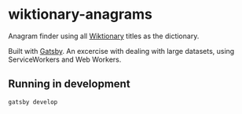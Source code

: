 # wiktionary-anagrams

Anagram finder using all [Wiktionary](//wiktionary.org) titles as the dictionary.

Built with [Gatsby](//gatsbyjs.org). An excercise with dealing with large datasets, using ServiceWorkers and Web Workers.

## Running in development
`gatsby develop`
